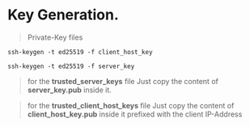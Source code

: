 # Key Generation.

> Private-Key files
```shell
ssh-keygen -t ed25519 -f client_host_key
```

```shell
ssh-keygen -t ed25519 -f server_key
```
> for the __trusted_server_keys__ file
> Just copy the content of __server_key.pub__ inside it.

> for the __trusted_client_host_keys__ file 
> Just copy the content of __client_host_key.pub__ inside it prefixed with the client IP-Address

